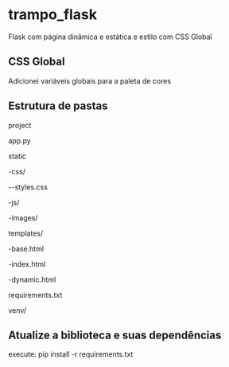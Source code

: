# trampo_flask 
Flask com página dinâmica e estática e estilo com CSS Global

## CSS Global
Adicionei variáveis globais para a paleta de cores

## Estrutura de pastas
project 

app.py

static

-css/

--styles.css

-js/

-images/

templates/

-base.html

-index.html

-dynamic.html

requirements.txt

venv/

## Atualize a biblioteca e suas dependências
execute: pip install -r requirements.txt

